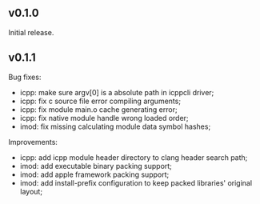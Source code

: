 ## v0.1.0
Initial release.

## v0.1.1
Bug fixes:
 * icpp: make sure argv[0] is a absolute path in icppcli driver;
 * icpp: fix c source file error compiling arguments;
 * icpp: fix module main.o cache generating error;
 * icpp: fix native module handle wrong loaded order;
 * imod: fix missing calculating module data symbol hashes;

Improvements:
 * icpp: add icpp module header directory to clang header search path;
 * imod: add executable binary packing support;
 * imod: add apple framework packing support;
 * imod: add install-prefix configuration to keep packed libraries' original layout;
